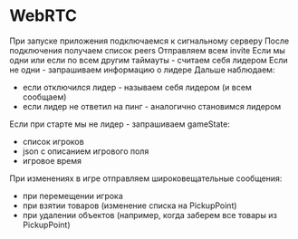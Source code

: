 # WebRTC

При запуске приложения подключаемся к сигнальному серверу
После подключения получаем список peers
Отправляем всем invite
Если мы одни или если по всем другим таймауты - считаем себя лидером
Если не одни - запрашиваем информацию о лидере
Дальше наблюдаем:

- если отключился лидер - называем себя лидером (и всем сообщаем)
- если лидер не ответил на пинг - аналогично становимся лидером

Если при старте мы не лидер - запрашиваем gameState:

- список игроков
- json с описанием игрового поля
- игровое время

При изменениях в игре отправляем широковещательные сообщения:

- при перемещении игрока
- при взятии товаров (изменение списка на PickupPoint)
- при удалении объектов (например, когда заберем все товары из PickupPoint)

